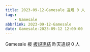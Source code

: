 ```yaml
---
title: 2023-09-12-Gamesale 違規 0 人
tags:
    - Gamesale
abbrlink: 2023-09-12-Gamesale
date: Gamesale-2023-09-12 12:00:00
---
```

Gamesale 板 [板規連結](https://www.ptt.cc/bbs/Gossiping/M.1637425085.A.07D.html)
昨天違規 0 人
